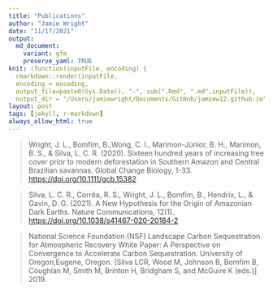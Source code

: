```yaml
---
title: "Publications"
author: "Jamie Wright"
date: "11/17/2021" 
output:
  md_document:
    variant: gfm
    preserve_yaml: TRUE
knit: (function(inputFile, encoding) {
  rmarkdown::render(inputFile, 
  encoding = encoding, 
  output_file=paste0(Sys.Date(), "-", sub(".Rmd", ".md",inputFile)), 
  output_dir = "/Users/jamiewright/Documents/GitHub/jamiew12.github.io") })
layout: post
tags: [jekyll, r-markdown]
always_allow_html: true
---
```


> Wright, J. L., Bomfim, B.,Wong, C. I., Marimon-Júnior, B. H., Marimon,
> B. S., & Silva, L. C. R. (2020). Sixteen hundred years of increasing
> tree cover prior to modern deforestation in Southern Amazon and
> Central Brazilian savannas. Global Change Biology, 1-33.
> <https://doi.org/10.1111/gcb.15382>

> Silva, L. C. R., Corrêa, R. S., Wright, J. L., Bomfim, B., Hendrix,
> L., & Gavin, D. G. (2021). A New Hypothesis for the Origin of
> Amazonian Dark Earths. Nature Communications, 12(1).
> <https://doi.org/10.1038/s41467-020-20184-2>

> National Science Foundation (NSF) Landscape Carbon Sequestration for
> Atmospheric Recovery White Paper: A Perspective on Convergence to
> Accelerate Carbon Sequestration. University of Oregon,Eugene, Oregon.
> \[Silva LCR, Wood M, Johnson B, Bomfim B, Coughlan M, Smith M, Brinton
> H, Bridgham S, and McGuire K (eds.)\] 2019.
